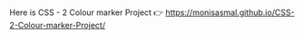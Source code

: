 Here is CSS - 2 Colour marker Project  👉    https://monisasmal.github.io/CSS-2-Colour-marker-Project/ 
